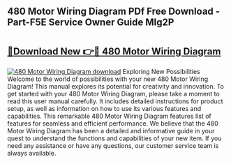 ## 480 Motor Wiring Diagram PDf Free Download - Part-F5E Service Owner Guide MIg2P

# <h2><a href="http://dfm5bw.blite.top/?on=480+Motor+Wiring+Diagram">🔗Download New 👉🔴 480 Motor Wiring Diagram</a></h2>

[![480 Motor Wiring Diagram download](https://i.imgur.com/lujVjoI.png)](http://dfm5bw.blite.top/?on=480+Motor+Wiring+Diagram)
Exploring New Possibilities Welcome to the world of possibilities with your new 480 Motor Wiring Diagram! This manual explores its potential for creativity and innovation. To get started with your 480 Motor Wiring Diagram, please take a moment to read this user manual carefully. It includes detailed instructions for product setup, as well as information on how to use its various features and capabilities. This remarkable 480 Motor Wiring Diagram features list of features for seamless and efficient performance. We believe that the 480 Motor Wiring Diagram has been a detailed and informative guide in your quest to understand the functions and capabilities of your new item. If you need any assistance or have any questions, our customer service team is always available.
